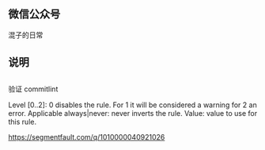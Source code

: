 ## 微信公众号
混子的日常
## 说明
##
验证 commitlint

Level [0..2]: 0 disables the rule. For 1 it will be considered a warning for 2 an error.
Applicable always|never: never inverts the rule.
Value: value to use for this rule.

https://segmentfault.com/q/1010000040921026
